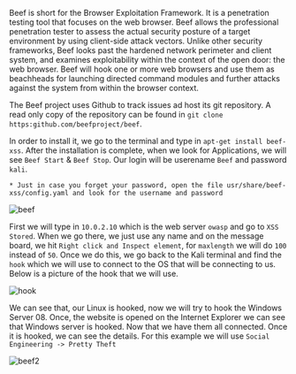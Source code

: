 Beef is short for the Browser Exploitation Framework. It is a penetration testing tool that focuses on the web browser. Beef allows the professional penetration tester to assess the actual security posture of a target environment by using client-side attack vectors. Unlike other security frameworks, Beef looks past the hardened network perimeter and client system, and examines exploitability within the context of the open door: the web browser. Beef will hook one or more web browsers and use them as beachheads for launching directed command modules and further attacks against the system from within the browser context. 

The Beef project uses Github to track issues ad host its git repository. A read only copy of the repository can be found in `git clone https:github.com/beefproject/beef`. 

In order to install it, we go to the terminal and type in `apt-get install beef-xss`. After the installation is complete, when we look for Applications, we will see  `Beef Start` & `Beef Stop`. Our login will be userename `Beef` and password `kali`. 

`* Just in case you forget your password, open the file usr/share/beef-xss/config.yaml and look for the username and password` 


![beef](https://user-images.githubusercontent.com/93686063/208189542-df6105e3-b339-4cda-8442-a8312973eae0.JPG)

First we will type in `10.0.2.10` which is the web server `owasp` and go to `XSS Stored`. When we go there, we just use any name and on the message board, we hit `Right click and Inspect element`, for `maxlength` we will do `100` instead of `50`. Once we do this, we go back to the Kali terminal and find the `hook` which we will use to connect to the OS that will be connecting to us. Below is a picture of the hook that we will use. 

![hook](https://user-images.githubusercontent.com/93686063/208196633-2fb52de8-f5ce-4d06-a2de-08e5cce17751.JPG)

We can see that, our Linux is hooked, now we will try to hook the Windows Server 08. Once, the website is opened on the Internet Explorer we can see that Windows server is hooked. Now that we have them all connected. Once it is hooked, we can see the details. For this example we will use `Social Engineering -> Pretty Theft`

![beef2](https://user-images.githubusercontent.com/93686063/208197202-9e6311e6-3004-46ee-92b7-3ed3c047e68d.JPG)







